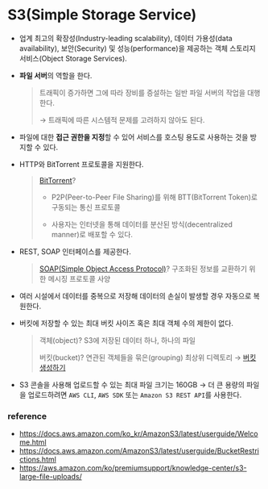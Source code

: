# S3(Simple Storage Service)

- 업계 최고의 확장성(Industry-leading scalability), 데이터 가용성(data availability), 보안(Security) 및 성능(performance)을 제공하는 객체 스토리지 서비스(Object Storage Services).
- **파일 서버**의 역할을 한다.

  > 트래픽이 증가하면 그에 따라 장비를 증설하는 일반 파일 서버의 작업을 대행한다.
  >
  > → 트래픽에 따른 시스템적 문제를 고려하지 않아도 된다.

- 파일에 대한 **접근 권한을 지정**할 수 있어 서비스를 호스팅 용도로 사용하는 것을 방지할 수 있다.

- HTTP와 BitTorrent 프로토콜을 지원한다.

  > [BitTorrent](https://www.bittorrent.com/)?
  >
  > - P2P(Peer-to-Peer File Sharing)를 위해 BTT(BitTorrent Token)로 구동되는 통신 프로토콜
  >
  > - 사용자는 인터넷을 통해 데이터를 분산된 방식(decentralized manner)로 배포할 수 있다.

- REST, SOAP 인터페이스를 제공한다.

  > [SOAP(Simple Object Access Protocol)](https://en.wikipedia.org/wiki/SOAP)? 구조화된 정보를 교환하기 위한 메시징 프로토콜 사양

- 여러 시설에서 데이터를 중복으로 저장해 데이터의 손실이 발생할 경우 자동으로 복원한다.
- 버킷에 저장할 수 있는 최대 버킷 사이즈 혹은 최대 객체 수의 제한이 없다.

  > 객체(object)? S3에 저장된 데이터 하나, 하나의 파일
  >
  > 버킷(bucket)? 연관된 객체들을 묶은(grouping) 최상위 디렉토리 → [버킷 생성하기](https://dev.classmethod.jp/articles/for-beginner-s3-explanation/)

- S3 콘솔을 사용해 업로드할 수 있는 최대 파일 크기는 160GB → 더 큰 용량의 파일을 업로드하려면 `AWS CLI`, `AWS SDK` 또는 `Amazon S3 REST API`를 사용한다.

### reference

- https://docs.aws.amazon.com/ko_kr/AmazonS3/latest/userguide/Welcome.html
- https://docs.aws.amazon.com/AmazonS3/latest/userguide/BucketRestrictions.html
- https://aws.amazon.com/ko/premiumsupport/knowledge-center/s3-large-file-uploads/
